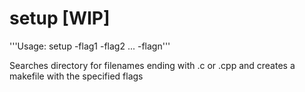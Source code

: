 # setup \[WIP\]
 '''Usage: setup -flag1 -flag2 ... -flagn'''
 
 Searches directory for filenames ending with .c or .cpp and creates a makefile with the specified flags
